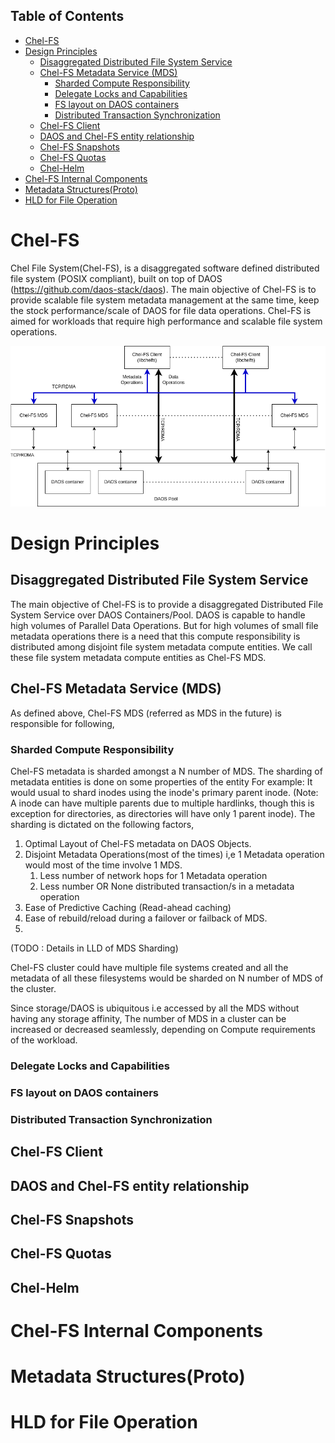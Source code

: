 

## Table of Contents

- [Chel-FS](#chel-fs)
- [Design Principles](#design-principles)
  - [Disaggregated Distributed File System Service](#disaggregated-distributed-file-system-service)
  - [Chel-FS Metadata Service (MDS)](#chel-fs-metadata-service-mds)
    - [Sharded Compute Responsibility](#sharded-compute-responsibility)
    - [Delegate Locks and Capabilities](#delegate-locks-and-capabilities)
    - [FS layout on DAOS containers](#fs-layout-on-daos-containers)
    - [Distributed Transaction Synchronization](#distributed-transaction-synchronization)
  - [Chel-FS Client](#chel-fs-client)
  - [DAOS and Chel-FS entity relationship](#daos-and-chel-fs-entity-relationship)
  - [Chel-FS Snapshots](#chel-fs-snapshots)
  - [Chel-FS Quotas](#chel-fs-quotas)
  - [Chel-Helm](#chel-helm)
- [Chel-FS Internal Components](#chel-fs-internal-components)
- [Metadata Structures(Proto)](#metadata-structuresproto)
- [HLD for File Operation](#hld-for-file-operation)

# Chel-FS

Chel File System(Chel-FS), is a disaggregated software defined distributed file system (POSIX compliant), built on top of DAOS (https://github.com/daos-stack/daos). The main objective of Chel-FS is to provide scalable file system metadata management at the same time, keep the stock performance/scale of DAOS for file data operations. Chel-FS is aimed for workloads that require high performance and scalable file system operations.

![Image](chel-fs-hl-block.drawio.png)

# Design Principles

## Disaggregated Distributed File System Service
The main objective of Chel-FS is to provide a disaggregated Distributed File System Service over DAOS Containers/Pool.
DAOS is capable to handle high volumes of Parallel Data Operations. But for high volumes of small file metadata operations
there is a need that this compute responsibility is distributed among disjoint file system metadata compute entities. We call these file system metadata compute entities as Chel-FS MDS.

## Chel-FS Metadata Service (MDS)  
As defined above, Chel-FS MDS (referred as MDS in the future) is responsible for following,
### Sharded Compute Responsibility
Chel-FS metadata is sharded amongst a N number of MDS. The sharding of metadata entities is done on some properties of the entity For example:
It would usual to shard inodes using the inode's primary parent inode. (Note: A inode can have multiple parents due to multiple hardlinks, though this is exception for directories, as directories will have only 1 parent inode). 
The sharding is dictated on the following factors,
1. Optimal Layout of Chel-FS metadata on DAOS Objects. 
2. Disjoint Metadata Operations(most of the times) i,e 1 Metadata operation would most of the time involve 1 MDS.
   1. Less number of network hops for 1 Metadata operation
   2. Less number OR None distributed transaction/s in a metadata operation 
3. Ease of Predictive Caching (Read-ahead caching)
4. Ease of rebuild/reload during a failover or failback of MDS.
5. 
(TODO : Details in LLD of MDS Sharding)

Chel-FS cluster could have multiple file systems created and all the metadata of all these filesystems would be sharded on N number of MDS of the cluster.

Since storage/DAOS is ubiquitous i.e accessed by all the MDS without having any storage affinity, The number of MDS in a cluster can be increased or decreased seamlessly, depending on Compute requirements of the workload.

### Delegate Locks and Capabilities

### FS layout on DAOS containers
### Distributed Transaction Synchronization

## Chel-FS Client

## DAOS and Chel-FS entity relationship  

## Chel-FS Snapshots  

## Chel-FS Quotas

## Chel-Helm

# Chel-FS Internal Components

# Metadata Structures(Proto)

# HLD for File Operation

